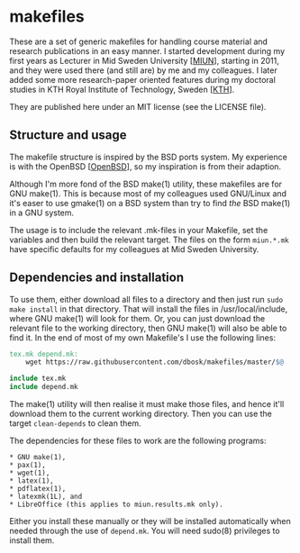 makefiles
===============================================================================

These are a set of generic makefiles for handling course material and research 
publications in an easy manner.  I started development during my first years as 
Lecturer in Mid Sweden University 
[[MIUN](http://apachepersonal.miun.se/~danbos/)], starting in 2011, and they 
were used there (and still are) by me and my colleagues.  I later added some 
more research-paper oriented features during my doctoral studies in KTH Royal 
Institute of Technology, Sweden [[KTH](http://www.csc.kth.se/~dbosk/)].

They are published here under an MIT license (see the LICENSE file).


Structure and usage
-------------------------------------------------------------------------------

The makefile structure is inspired by the BSD ports system.  My experience is 
with the OpenBSD [[OpenBSD](http://www.openbsd.org/faq/ports/ports.html)], so 
my inspiration is from their adaption.

Although I'm more fond of the BSD make(1) utility, these makefiles are for GNU 
make(1).  This is because most of my colleagues used GNU/Linux and it's easer 
to use gmake(1) on a BSD system than try to find _the_ BSD make(1) in a GNU 
system.

The usage is to include the relevant .mk-files in your Makefile, set the 
variables and then build the relevant target.  The files on the form 
`miun.*.mk` have specific defaults for my colleagues at Mid Sweden University.


Dependencies and installation
-------------------------------------------------------------------------------

To use them, either download all files to a directory and then just run `sudo 
make install` in that directory.  That will install the files in 
/usr/local/include, where GNU make(1) will look for them.  Or, you can just 
download the relevant file to the working directory, then GNU make(1) will also 
be able to find it.  In the end of most of my own Makefile's I use the 
following lines:

```Makefile
tex.mk depend.mk:
    wget https://raw.githubusercontent.com/dbosk/makefiles/master/$@

include tex.mk
include depend.mk
```

The make(1) utility will then realise it must make those files, and hence it'll 
download them to the current working directory.  Then you can use the target 
`clean-depends` to clean them.

The dependencies for these files to work are the following programs:

	* GNU make(1),
	* pax(1),
	* wget(1),
	* latex(1),
	* pdflatex(1),
	* latexmk(1L), and
	* LibreOffice (this applies to miun.results.mk only).

Either you install these manually or they will be installed automatically when 
needed through the use of `depend.mk`.  You will need sudo(8) privileges to 
install them.
